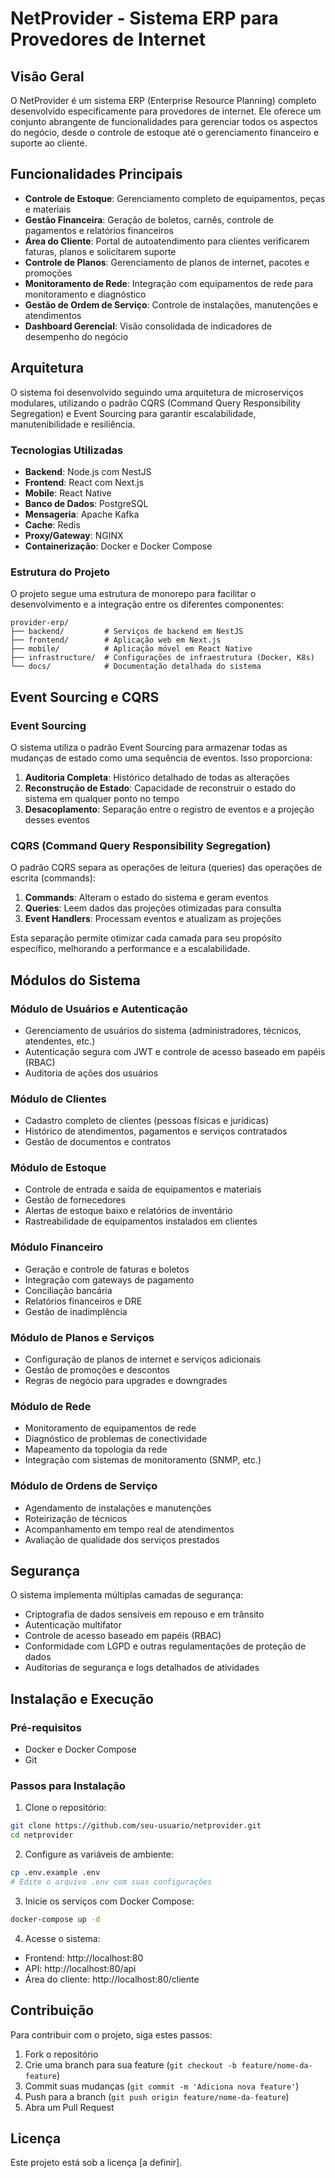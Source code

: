 # NetProvider - Sistema ERP para Provedores de Internet

## Visão Geral

O NetProvider é um sistema ERP (Enterprise Resource Planning) completo desenvolvido especificamente para provedores de internet. Ele oferece um conjunto abrangente de funcionalidades para gerenciar todos os aspectos do negócio, desde o controle de estoque até o gerenciamento financeiro e suporte ao cliente.

## Funcionalidades Principais

- **Controle de Estoque**: Gerenciamento completo de equipamentos, peças e materiais
- **Gestão Financeira**: Geração de boletos, carnês, controle de pagamentos e relatórios financeiros
- **Área do Cliente**: Portal de autoatendimento para clientes verificarem faturas, planos e solicitarem suporte
- **Controle de Planos**: Gerenciamento de planos de internet, pacotes e promoções
- **Monitoramento de Rede**: Integração com equipamentos de rede para monitoramento e diagnóstico
- **Gestão de Ordem de Serviço**: Controle de instalações, manutenções e atendimentos
- **Dashboard Gerencial**: Visão consolidada de indicadores de desempenho do negócio

## Arquitetura

O sistema foi desenvolvido seguindo uma arquitetura de microserviços modulares, utilizando o padrão CQRS (Command Query Responsibility Segregation) e Event Sourcing para garantir escalabilidade, manutenibilidade e resiliência.

### Tecnologias Utilizadas

- **Backend**: Node.js com NestJS
- **Frontend**: React com Next.js
- **Mobile**: React Native
- **Banco de Dados**: PostgreSQL
- **Mensageria**: Apache Kafka
- **Cache**: Redis
- **Proxy/Gateway**: NGINX
- **Containerização**: Docker e Docker Compose

### Estrutura do Projeto

O projeto segue uma estrutura de monorepo para facilitar o desenvolvimento e a integração entre os diferentes componentes:

```
provider-erp/
├── backend/         # Serviços de backend em NestJS
├── frontend/        # Aplicação web em Next.js
├── mobile/          # Aplicação móvel em React Native
├── infrastructure/  # Configurações de infraestrutura (Docker, K8s)
└── docs/            # Documentação detalhada do sistema
```

## Event Sourcing e CQRS

### Event Sourcing

O sistema utiliza o padrão Event Sourcing para armazenar todas as mudanças de estado como uma sequência de eventos. Isso proporciona:

1. **Auditoria Completa**: Histórico detalhado de todas as alterações
2. **Reconstrução de Estado**: Capacidade de reconstruir o estado do sistema em qualquer ponto no tempo
3. **Desacoplamento**: Separação entre o registro de eventos e a projeção desses eventos

### CQRS (Command Query Responsibility Segregation)

O padrão CQRS separa as operações de leitura (queries) das operações de escrita (commands):

1. **Commands**: Alteram o estado do sistema e geram eventos
2. **Queries**: Leem dados das projeções otimizadas para consulta
3. **Event Handlers**: Processam eventos e atualizam as projeções

Esta separação permite otimizar cada camada para seu propósito específico, melhorando a performance e a escalabilidade.

## Módulos do Sistema

### Módulo de Usuários e Autenticação
- Gerenciamento de usuários do sistema (administradores, técnicos, atendentes, etc.)
- Autenticação segura com JWT e controle de acesso baseado em papéis (RBAC)
- Auditoria de ações dos usuários

### Módulo de Clientes
- Cadastro completo de clientes (pessoas físicas e jurídicas)
- Histórico de atendimentos, pagamentos e serviços contratados
- Gestão de documentos e contratos

### Módulo de Estoque
- Controle de entrada e saída de equipamentos e materiais
- Gestão de fornecedores
- Alertas de estoque baixo e relatórios de inventário
- Rastreabilidade de equipamentos instalados em clientes

### Módulo Financeiro
- Geração e controle de faturas e boletos
- Integração com gateways de pagamento
- Conciliação bancária
- Relatórios financeiros e DRE
- Gestão de inadimplência

### Módulo de Planos e Serviços
- Configuração de planos de internet e serviços adicionais
- Gestão de promoções e descontos
- Regras de negócio para upgrades e downgrades

### Módulo de Rede
- Monitoramento de equipamentos de rede
- Diagnóstico de problemas de conectividade
- Mapeamento da topologia da rede
- Integração com sistemas de monitoramento (SNMP, etc.)

### Módulo de Ordens de Serviço
- Agendamento de instalações e manutenções
- Roteirização de técnicos
- Acompanhamento em tempo real de atendimentos
- Avaliação de qualidade dos serviços prestados

## Segurança

O sistema implementa múltiplas camadas de segurança:

- Criptografia de dados sensíveis em repouso e em trânsito
- Autenticação multifator
- Controle de acesso baseado em papéis (RBAC)
- Conformidade com LGPD e outras regulamentações de proteção de dados
- Auditorias de segurança e logs detalhados de atividades

## Instalação e Execução

### Pré-requisitos
- Docker e Docker Compose
- Git

### Passos para Instalação

1. Clone o repositório:
```bash
git clone https://github.com/seu-usuario/netprovider.git
cd netprovider
```

2. Configure as variáveis de ambiente:
```bash
cp .env.example .env
# Edite o arquivo .env com suas configurações
```

3. Inicie os serviços com Docker Compose:
```bash
docker-compose up -d
```

4. Acesse o sistema:
- Frontend: http://localhost:80
- API: http://localhost:80/api
- Área do cliente: http://localhost:80/cliente

## Contribuição

Para contribuir com o projeto, siga estes passos:

1. Fork o repositório
2. Crie uma branch para sua feature (`git checkout -b feature/nome-da-feature`)
3. Commit suas mudanças (`git commit -m 'Adiciona nova feature'`)
4. Push para a branch (`git push origin feature/nome-da-feature`)
5. Abra um Pull Request

## Licença

Este projeto está sob a licença [a definir]. 